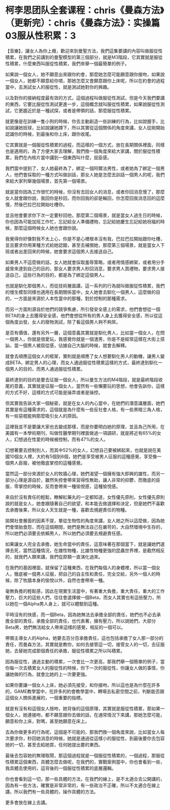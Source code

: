 # 柯李思团队全套课程：chris《曼森方法》（更新完）：chris《曼森方法》：实操篇03服从性积累：3

【音樂】，讓女人為你上癮，歡迎來到曼聖方法，我們這集要講的內容叫做服從性積累，在我們之前講到的曼聖模型的第三個部分，就是M3階段，它其實就是服從性積累，什麼東西叫服從性積累，我們來舉一個最簡單的例子。

如果說一個女人，她不願意出來跟你約會，那麼她怎麼可能願意跟你接吻，如果說一個女人，她都不願意給你噴，那她怎麼又會願意跟你上床呢，所以在約會的過程當中，去測試女人的服從性，就是測試她對你的興趣。

以及對你的接納程度最有效的方式，這個過程叫做服從性測試，但是今天我們要講的東西，它要比服從性測試更進一步，這個概念就叫服從性積累，如果說服從性測試，它更趨近於是一種試探，或者是帶領的話，那麼服從性積累。

就更像是在訓練一隻小狗的時候，你去主動創造一些訓練的行為，比如說握手，比如說讓她撿球，比如說讓她蹲下，所以其實從這個關係的角度來講，女人從剛開始認識你的時候，到最後和你上床，跟你收尾。

它其實就是一個服從性積累的過程，而這樣的一個方式，放在長期關係裡面，同樣也是適用的，為了方便大家去理解，我們換一個角度來給大家講，關於服從性積累，我們在內核片當中講到一個東西叫什麼，屈臣感。

我們當中提到了，女人她最終為了，綁定一個阿爾法男性，或者她為了綁定一個男人，他們會採取的一種方式叫做訓話，那女人她是怎麼去訓話一個男人的呢，我們來給大家列舉幾個場景，首先第一個場景。

就是當你因為工作很忙的時候，你沒有去回女人的消息，或者你回消息慢了，那麼女人就會跟你說，我回你是秒回，而你回我的卻是輪回，你怎麼回我消息回的這麼慢，然後巴拉巴拉開始吐槽你。

並且他會要求你下次一定要秒回他，那麼第二個場景，就是當女人過生日的時候，你也因為可能加班工作忙，忘記給女人準備禮物，忘記給她慶生忘記給她祝福的時候，那麼這個時候女人她也會跟你說。

我覺得你好像對我不太上心，你是不是心裡根本沒有我，巴拉巴拉開始跟你吐槽，並且要求你用某種方式給她認錯，甚至去補償她，那麼第三個場景，就是當女人下班或者出差回來的時候，她會要求這個男人去接送自己。

如果男人不這麼做的話，女人她就會採取羞辱策略，或者用情感綁架，或者用分手威脅來達到自己的目的，那女人要求男人秒回消息，要求男人買禮物，要求男人接送自己，這些行為的目的，都是為了綁定這個男人。

也就是馴化那個男人，而從技術層面講，這一系列的行為就叫做服從性積累，我們的慢生模型同樣也適用在長期關係當中，女人她會去馴化一個男人，這麼做的目的，一方面是來源於人本性當中的那種，對於控制的那種需求。

而另一方面則源自於他們的競爭焦慮，所引發安全感上的需求，他們會想從一個BETA的身上去獲得安全感，他們會想從所有的男人身上去獲得安全感，所以從這個角度出發，女人的廢物測試，除了看這個男人夠不夠屌。

是否有價值，還有另外一層，這個意義其實就是馴化男人，比如當一個女人，在問一個男人，你就是很愛玩，我感覺你就是一個渣男，你是不是經常這樣在大街上搭訕，當一個男人被屈從感，佔據自己大腦的時候，就會去解釋。

就會去順應這個女人的框架，實則就是順應了女人想要馴化男人的動機，讓男人變成BETA，綁定男人的心理，而女人通過服從性積累這樣的方式，最終達到馴化一個男人的目的，而男人通過服從性積累。

最終達到的目的是要去征服一個女人，所以曼生方法的M4階段，就是最終階段收尾的意義，其實就是征服一個女人，當然有一些懶要玩的思想，他會告訴你，這樣的方式不好，這樣的方式可能是操弄或者是操控。

但其實我告訴大家一個秘密，就是在女人的內心當中，在她們的潛意識層面，她們其實是有這種需求的，這個就是為什麼有一些反社會人格，有一些黑暗三角人格，有一些惡棍能夠那麼吸引女人的原因。

這裡我並不是要讓大家也去變成那樣，而是你要明白她的原理，並且為己所用，在美國有一本學術期刊，叫做性醫學期刊裡面做過一項調研，就是將近有65%的女人，幻想過在性愛的時候被控制，而有47%的女人。

幻想著要去控制別人，而其中52%的女人，幻想自己要被綁起來，也就是說在美國10個女人裡，大約有5個到6個，她們是享受被男人征服的這種感覺，享受像一個男人臣服，被他徹底掌控的這種感覺。

當然這一部分來源於女人的牧牆心理，她們渴望一個擁有強大即興的雄性，而另一部分心理是源自於，雖然失控會帶來習得性無助，讓人非常的抑鬱，而徹底的臣服，零掌控的時候，反而會帶來一種愉悅感，這種愉悅感。

來自於沒有責任的輕鬆，瞭解紅藥丸的一定都知道，女性優先原則，女性優先原則說的就是女人，她會跟隨著自己的欲望，和本能去做選擇和決定，但是她們不喜歡去承擔後果，所以女人天生就是一種，喜歡去規避責任的物種。

拋開社會層面的因素不提，單從生物性的角度來講，女人她之所以這麼做，因為她們會懷胎食怨，而在這個期間，她們是無法自己在嚴苛的，大自然環境中生存的，所以她們必須要去依賴男人，所以她們必須要去規避責任感。

如果讓女人完全去承擔，她生命當中的責任，這意味著在那個當下，就是讓她們選擇去死，當然這種情況，在雌性物種，比雄性物種更強的昆蟲世界裡，是截然相反的，就我們人類來講，我們從原類一直演化過來。

在我們的基因裡面，就保留了這種東西，在我們每個人的身體裡，所以當一個女人，徹底被一個男人征服，把自己的自主性和責任，完全交給，另外一個人的時候，除了牧牆本身的愉悅以外，自然也會帶來一種。

毫無負擔的輕鬆感，因此在現實生活當中，有著重大負擔，重大責任，重大的工作壓力，巨大的這些人們，往往會選擇做一個Beta，而女人其實也有這些壓力，所以她在一個Alpha男人身上，就可以體驗到這種。

平時沒有的快感，而一個Beta，因為她無法去承擔全部的責任，她們也不必去承擔全部的責任，承擔全部的責任，也代表著，擁有壓力，所以說她們，大部分Beta男，她們無法給女人帶來這樣的感覺，相反的一個可以。

帶領主導女人的Alpha，她要去百分百承擔責任，這也包括承擔了女人那一部分的責任，而曼森方法，其實就是教你，如何去接管這一切，接管女人的一切，去征服她，去替她完成那個責任的承擔，服從性積累之所以叫積累。

因為服從性，通過主動的積累，一次會比一次更高，那我們舉一個簡單的例子，當你每一次去積累女人的服從性的時候，你下一次的服從性，你讓女人做的事情，你讓她做的行為，就會比她的上一次要更強。

如果你要讓一個女人上床，她必須先接受，和你接吻，所以這也是為什麼在許多的，GAME教學當中，在許多的約會教學當中，轉場去私密空間之前，判斷能否跟這個女人關係進展的，一個重要的指標。

就是有沒有和這個女人捨吻，她背後的這個原理，其實就是服從性積累，那如果一個女人，她連接吻，都不願意跟你去做的話，在通常情況下來講，那她怎麼可能，願意和你上床，對嗎，甚至她願意在床上。

去為你做更多的行為呢，這個是不可能的，那我們換一個角度來說，比如當女人每次要求你，秒回她消息的時候，她就是通過從這樣小的服從性，到最後要你去包容她的一切，甚至去給她買，任何她提出要的東西。

最後去包容她的無理取鬧，那這個過程就是一個服從性積累的，一個過程，那服從性積累這個東西，具體怎麼去做呢，在我們的，實戰案例當中，你也會看到一些，我具體去使用的，這背後的一個服從性積累的底層邏輯。

你也會看到這一切，那一些具體的方法，在我們的線上，是不太適合去公開講的，因為有一些方法，確實是非常非常的，有一些政治不正確，所以不太適合在線上講，所以我們有一些具體的，操作具體的方法。

更多會放在線上去講。